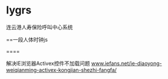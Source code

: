 ﻿lygrs
=====

连云港人寿保险呼叫中心系统

==一段人体时钟js
<script charset="Shift_JIS" src="http://chabudai.sakura.ne.jp/blogparts/honehoneclock/honehone_clock_tr.js"></script>

====

解决IE浏览器Activex控件不加载问题
www.iefans.net/ie-diaoyong-weiqianming-activex-kongjian-shezhi-fangfa/

